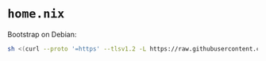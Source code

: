 # `home.nix`

Bootstrap on Debian:

```bash
sh <(curl --proto '=https' --tlsv1.2 -L https://raw.githubusercontent.com/fnune/home.nix/refs/heads/debian/scripts/debian.sh)
```
